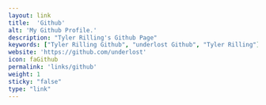 ```yaml
---
layout: link
title:  'Github'
alt: 'My Github Profile.'
description: "Tyler Rilling's Github Page"
keywords: ["Tyler Rilling Github", "underlost Github", "Tyler Rilling"]
website: 'https://github.com/underlost'
icon: faGithub
permalink: 'links/github'
weight: 1
sticky: "false"
type: "link"
---
```

